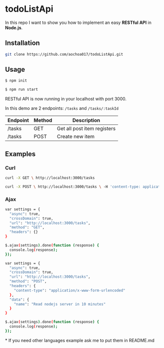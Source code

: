 # todoListApi
In this repo I want to show you how to implement an easy **RESTful API** in **Node.js**.

## Installation
```bash
git clone https://github.com/aochoa017/todoListApi.git
```
## Usage
```bash
$ npm init
```
```bash
$ npm run start
```
RESTful API is now running in your localhost with port 3000.

In this demo are 2 endpoints: `/tasks` and `/tasks/:taskId`

| Endpoint      | Method        | Description  |
| ------------- | ------------- | ----- |
| /tasks      | GET | Get all post item registers |
| /tasks      | POST      | Create new item  |

## Examples

### Curl

```bash
curl -X GET \ http://localhost:3000/tasks
```

```bash
curl -X POST \ http://localhost:3000/tasks \ -H 'content-type: application/x-www-form-urlencoded' \ -d name=Read%20nodejs%20server%20in%2010%20minutes
```

### Ajax
```bash
var settings = {
  "async": true,
  "crossDomain": true,
  "url": "http://localhost:3000/tasks",
  "method": "GET",
  "headers": {}
}

$.ajax(settings).done(function (response) {
  console.log(response);
});
```

```bash
var settings = {
  "async": true,
  "crossDomain": true,
  "url": "http://localhost:3000/tasks",
  "method": "POST",
  "headers": {
    "content-type": "application/x-www-form-urlencoded"
  },
  "data": {
    "name": "Read nodejs server in 10 minutes"
  }
}

$.ajax(settings).done(function (response) {
  console.log(response);
});
```

\* If you need other languages example ask me to put them in README.md
